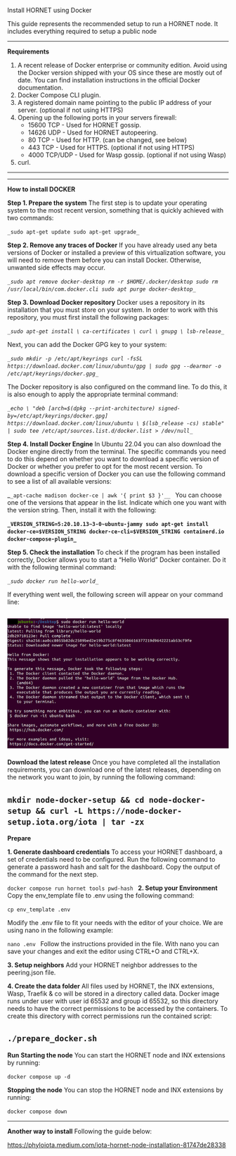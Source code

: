 Install HORNET using Docker

This guide represents the recommended setup to run a HORNET node. It includes everything required to setup a public node

------------------------------------------------------------------------------------------------------------------------
**Requirements**
1. A recent release of Docker enterprise or community edition. Avoid using the Docker version shipped with your OS since
these are mostly out of date. You can find installation instructions in the official Docker documentation.
2. Docker Compose CLI plugin.
3. A registered domain name pointing to the public IP address of your server. (optional if not using HTTPS)
4. Opening up the following ports in your servers firewall:
    - 15600 TCP - Used for HORNET gossip.
    - 14626 UDP - Used for HORNET autopeering.
    - 80 TCP - Used for HTTP. (can be changed, see below)
    - 443 TCP - Used for HTTPS. (optional if not using HTTPS)
    - 4000 TCP/UDP - Used for Wasp gossip. (optional if not using Wasp)
5. curl.
------------------------------------------------------------------------------------------------------------------------
------------------------------------------------------------------------------------------------------------------------
**How to install DOCKER**

**Step 1. Prepare the system**
The first step is to update your operating system to the most recent version, something that is quickly achieved with two commands:

`_sudo apt-get update
sudo apt-get upgrade_`


**Step 2. Remove any traces of Docker**
If you have already used any beta versions of Docker or installed a preview of this virtualization software, you will 
need to remove them before you can install Docker. Otherwise, unwanted side effects may occur.

_`_sudo apt remove docker-desktop
rm -r $HOME/.docker/desktop
sudo rm /usr/local/bin/com.docker.cli
sudo apt purge docker-desktop_`_


**Step 3. Download Docker repository**
Docker uses a repository in its installation that you must store on your system. In order to work with this repository, 
you must first install the following packages:

_`_sudo apt-get install \
    ca-certificates \
    curl \
    gnupg \
    lsb-release_`_

Next, you can add the Docker GPG key to your system:

_`_sudo mkdir -p /etc/apt/keyrings
curl -fsSL https://download.docker.com/linux/ubuntu/gpg | sudo gpg --dearmor -o /etc/apt/keyrings/docker.gpg_`_

The Docker repository is also configured on the command line. To do this, it is also enough to apply the appropriate 
terminal command:

_`_echo \
    "deb [arch=$(dpkg --print-architecture) signed-by=/etc/apt/keyrings/docker.gpg] https://download.docker.com/linux/ubuntu \
    $(lsb_release -cs) stable" | sudo tee /etc/apt/sources.list.d/docker.list > /dev/null_`_


**Step 4. Install Docker Engine**
In Ubuntu 22.04 you can also download the Docker engine directly from the terminal. The specific commands you need to do
this depend on whether you want to download a specific version of Docker or whether you prefer to opt for the most 
recent version.
To download a specific version of Docker you can use the following command to see a list of all available versions:

_`_apt-cache madison docker-ce | awk '{ print $3 }'__
`
You can choose one of the versions that appear in the list. Indicate which one you want with the version string. 
Then, install it with the following:

__`_VERSION_STRING=5:20.10.13~3-0~ubuntu-jammy
sudo apt-get install docker-ce=$VERSION_STRING docker-ce-cli=$VERSION_STRING containerd.io docker-compose-plugin_`__


**Step 5. Check the installation**
To check if the program has been installed correctly, Docker allows you to start a “Hello World” Docker container. 
Do it with the following terminal command:

_`_sudo docker run hello-world_`_

If everything went well, the following screen will appear on your command line:

![img.png](img.png)
------------------------------------------------------------------------------------------------------------------------
**Download the latest release**
Once you have completed all the installation requirements, you can download one of the latest releases, depending on the
network you want to join, by running the following command:

`mkdir node-docker-setup && cd node-docker-setup && curl -L https://node-docker-setup.iota.org/iota | tar -zx`
------------------------------------------------------------------------------------------------------------------------
**Prepare**

**1. Generate dashboard credentials**
To access your HORNET dashboard, a set of credentials need to be configured. Run the following command to generate a 
password hash and salt for the dashboard. Copy the output of the command for the next step.

`docker compose run hornet tools pwd-hash
`
**2. Setup your Environment**
Copy the env_template file to .env using the following command:

`cp env_template .env
`

Modify the .env file to fit your needs with the editor of your choice. We are using nano in the following example:

`nano .env
`
Follow the instructions provided in the file.
With nano you can save your changes and exit the editor using CTRL+O and CTRL+X.

**3. Setup neighbors**
Add your HORNET neighbor addresses to the peering.json file.

**4. Create the data folder**
All files used by HORNET, the INX extensions, Wasp, Traefik & co will be stored in a directory called data. 
Docker image runs under user with user id 65532 and group id 65532, so this directory needs to have the correct 
permissions to be accessed by the containers. To create this directory with correct permissions run the contained script:

`./prepare_docker.sh`
------------------------------------------------------------------------------------------------------------------------
**Run**
**Starting the node**
You can start the HORNET node and INX extensions by running:

`docker compose up -d`

**Stopping the node**
You can stop the HORNET node and INX extensions by running:

`docker compose down`


------------------------------------------------------------------------------------------------------------------------
**Another way to install**
Following the guide below:

https://phyloiota.medium.com/iota-hornet-node-installation-81747de28338
